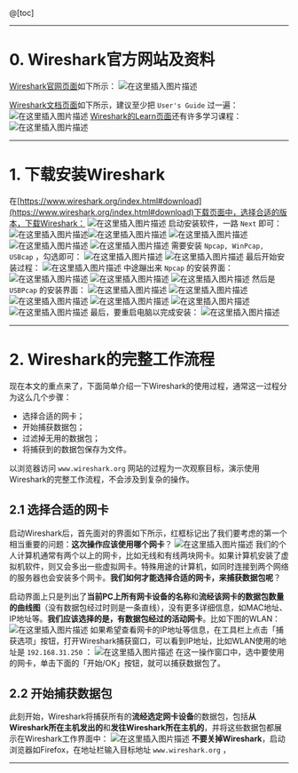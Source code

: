 @[toc]



---
# 0. Wireshark官方网站及资料
[Wireshark官网页面](https://www.wireshark.org/index.html#download)如下所示：
![在这里插入图片描述](https://img-blog.csdnimg.cn/cb72867a0c9e4e8c8ca73aea3c113bcc.png?x-oss-process=image/watermark,type_ZmFuZ3poZW5naGVpdGk,shadow_10,text_aHR0cHM6Ly9ibG9nLmNzZG4ubmV0L215UmVhbGl6YXRpb24=,size_16,color_FFFFFF,t_70)

[Wireshark文档页面](https://www.wireshark.org/docs/)如下所示，建议至少把 `User's Guide` 过一遍：
![在这里插入图片描述](https://img-blog.csdnimg.cn/39ee453119e14d24a6ce4d6d7c7a0623.png?x-oss-process=image/watermark,type_ZHJvaWRzYW5zZmFsbGJhY2s,shadow_50,text_Q1NETiBAbWVtY3B5MA==,size_20,color_FFFFFF,t_70,g_se,x_16)
[Wireshark的Learn页面](https://www.wireshark.org/index.html#learnWS)还有许多学习课程：
![在这里插入图片描述](https://img-blog.csdnimg.cn/1b978cddcc2648059453b7e90ad1f6fe.png?x-oss-process=image/watermark,type_ZHJvaWRzYW5zZmFsbGJhY2s,shadow_50,text_Q1NETiBAbWVtY3B5MA==,size_20,color_FFFFFF,t_70,g_se,x_16)

---
# 1. 下载安装Wireshark
在[https://www.wireshark.org/index.html#download](https://www.wireshark.org/index.html#download)下载页面中，选择合适的版本，下载Wireshark：
![在这里插入图片描述](https://img-blog.csdnimg.cn/1ffa207d876b47689d9ebd925be125b1.png?x-oss-process=image/watermark,type_ZmFuZ3poZW5naGVpdGk,shadow_10,text_aHR0cHM6Ly9ibG9nLmNzZG4ubmV0L215UmVhbGl6YXRpb24=,size_16,color_FFFFFF,t_70)
启动安装软件，一路 `Next` 即可：
![在这里插入图片描述](https://img-blog.csdnimg.cn/3ded7f8aa01048f7a23a28b0219dbdec.png?x-oss-process=image/watermark,type_ZHJvaWRzYW5zZmFsbGJhY2s,shadow_50,text_Q1NETiBAbWVtY3B5MA==,size_20,color_FFFFFF,t_70,g_se,x_16)![在这里插入图片描述](https://img-blog.csdnimg.cn/b37f4bb2966e43d2b558a6a77922ca2f.png?x-oss-process=image/watermark,type_ZHJvaWRzYW5zZmFsbGJhY2s,shadow_50,text_Q1NETiBAbWVtY3B5MA==,size_20,color_FFFFFF,t_70,g_se,x_16)
![在这里插入图片描述](https://img-blog.csdnimg.cn/17ec9e267ffa49cd8c222dcdf5edf772.png?x-oss-process=image/watermark,type_ZHJvaWRzYW5zZmFsbGJhY2s,shadow_50,text_Q1NETiBAbWVtY3B5MA==,size_20,color_FFFFFF,t_70,g_se,x_16)
![在这里插入图片描述](https://img-blog.csdnimg.cn/b7d020af39de4dc0bb842ae830601ca3.png?x-oss-process=image/watermark,type_ZHJvaWRzYW5zZmFsbGJhY2s,shadow_50,text_Q1NETiBAbWVtY3B5MA==,size_20,color_FFFFFF,t_70,g_se,x_16)
![在这里插入图片描述](https://img-blog.csdnimg.cn/38d6bf56b0e240dfb5a0af0ceea72641.png?x-oss-process=image/watermark,type_ZHJvaWRzYW5zZmFsbGJhY2s,shadow_50,text_Q1NETiBAbWVtY3B5MA==,size_20,color_FFFFFF,t_70,g_se,x_16)
需要安装 `Npcap, WinPcap, USBcap` ，勾选即可：
![在这里插入图片描述](https://img-blog.csdnimg.cn/354f7bb86e574419b7cb89033766282c.png?x-oss-process=image/watermark,type_ZHJvaWRzYW5zZmFsbGJhY2s,shadow_50,text_Q1NETiBAbWVtY3B5MA==,size_20,color_FFFFFF,t_70,g_se,x_16)
![在这里插入图片描述](https://img-blog.csdnimg.cn/c84ad9f3b138400da456dfe928eca864.png?x-oss-process=image/watermark,type_ZHJvaWRzYW5zZmFsbGJhY2s,shadow_50,text_Q1NETiBAbWVtY3B5MA==,size_20,color_FFFFFF,t_70,g_se,x_16)
最后开始安装过程：
![在这里插入图片描述](https://img-blog.csdnimg.cn/004ad3336cc843d793f3a4eb5c8e5a9e.png?x-oss-process=image/watermark,type_ZHJvaWRzYW5zZmFsbGJhY2s,shadow_50,text_Q1NETiBAbWVtY3B5MA==,size_20,color_FFFFFF,t_70,g_se,x_16)
中途蹦出来 `Npcap` 的安装界面：
![在这里插入图片描述](https://img-blog.csdnimg.cn/aa76455bc5a94b96b8696def6107f89d.png?x-oss-process=image/watermark,type_ZHJvaWRzYW5zZmFsbGJhY2s,shadow_50,text_Q1NETiBAbWVtY3B5MA==,size_20,color_FFFFFF,t_70,g_se,x_16)
![在这里插入图片描述](https://img-blog.csdnimg.cn/3634dd19899b4ed3b4df5361f3668a9a.png?x-oss-process=image/watermark,type_ZHJvaWRzYW5zZmFsbGJhY2s,shadow_50,text_Q1NETiBAbWVtY3B5MA==,size_20,color_FFFFFF,t_70,g_se,x_16)
![在这里插入图片描述](https://img-blog.csdnimg.cn/e922c65b55134bae8d0796fbcd49459f.png?x-oss-process=image/watermark,type_ZHJvaWRzYW5zZmFsbGJhY2s,shadow_50,text_Q1NETiBAbWVtY3B5MA==,size_20,color_FFFFFF,t_70,g_se,x_16)
然后是 `USBPcap` 的安装界面：
![在这里插入图片描述](https://img-blog.csdnimg.cn/d6789d739ed5440a914c92e7320e55bc.png?x-oss-process=image/watermark,type_ZHJvaWRzYW5zZmFsbGJhY2s,shadow_50,text_Q1NETiBAbWVtY3B5MA==,size_19,color_FFFFFF,t_70,g_se,x_16)
![在这里插入图片描述](https://img-blog.csdnimg.cn/7bc760013f9d4bb589f3a6c6d3a399d0.png?x-oss-process=image/watermark,type_ZHJvaWRzYW5zZmFsbGJhY2s,shadow_50,text_Q1NETiBAbWVtY3B5MA==,size_19,color_FFFFFF,t_70,g_se,x_16)
![在这里插入图片描述](https://img-blog.csdnimg.cn/a4bb9fcab5f84675896296c6aa023d20.png?x-oss-process=image/watermark,type_ZHJvaWRzYW5zZmFsbGJhY2s,shadow_50,text_Q1NETiBAbWVtY3B5MA==,size_19,color_FFFFFF,t_70,g_se,x_16)
![在这里插入图片描述](https://img-blog.csdnimg.cn/ddea4378b905405bb12b4d008432de89.png?x-oss-process=image/watermark,type_ZHJvaWRzYW5zZmFsbGJhY2s,shadow_50,text_Q1NETiBAbWVtY3B5MA==,size_19,color_FFFFFF,t_70,g_se,x_16)
![在这里插入图片描述](https://img-blog.csdnimg.cn/1fa57e941a654898976c595f4430b3e4.png?x-oss-process=image/watermark,type_ZHJvaWRzYW5zZmFsbGJhY2s,shadow_50,text_Q1NETiBAbWVtY3B5MA==,size_19,color_FFFFFF,t_70,g_se,x_16)
![在这里插入图片描述](https://img-blog.csdnimg.cn/a4d10ef3ce5141cab6939bfbb28e20f2.png?x-oss-process=image/watermark,type_ZHJvaWRzYW5zZmFsbGJhY2s,shadow_50,text_Q1NETiBAbWVtY3B5MA==,size_20,color_FFFFFF,t_70,g_se,x_16)
最后，要重启电脑以完成安装：
![在这里插入图片描述](https://img-blog.csdnimg.cn/37abfde0bfeb471d82f5c1fb11b978d1.png?x-oss-process=image/watermark,type_ZHJvaWRzYW5zZmFsbGJhY2s,shadow_50,text_Q1NETiBAbWVtY3B5MA==,size_20,color_FFFFFF,t_70,g_se,x_16)



---
# 2. Wireshark的完整工作流程
现在本文的重点来了，下面简单介绍一下Wireshark的使用过程，通常这一过程分为这么几个步骤：
- 选择合适的网卡；
- 开始捕获数据包；
- 过滤掉无用的数据包；
- 将捕获到的数据包保存为文件。

以浏览器访问 `www.wireshark.org` 网站的过程为一次观察目标，演示使用Wireshark的完整工作流程，不会涉及到复杂的操作。

## 2.1 选择合适的网卡
启动Wireshark后，首先面对的界面如下所示，红框标记出了我们要考虑的第一个相当重要的问题：**这次操作应该使用哪个网卡**？
![在这里插入图片描述](https://img-blog.csdnimg.cn/2a5bac78a31846d5a9c1218099dd867c.png)
我们的个人计算机通常有两个以上的网卡，比如无线和有线两块网卡。如果计算机安装了虚拟机软件，则又会多出一些虚拟网卡。特殊用途的计算机，如同时连接到两个网络的服务器也会安装多个网卡。**我们如何才能选择合适的网卡，来捕获数据包呢**？

启动界面上只是列出了**当前PC上所有网卡设备的名称**和**流经该网卡的数据包数量的曲线图**（没有数据包经过时则是一条直线），没有更多详细信息，如MAC地址、IP地址等。**我们应该选择的是，有数据包经过的活动网卡**。比如下图的WLAN：
![在这里插入图片描述](https://img-blog.csdnimg.cn/8b6319943d45451484f4687fb57acff2.png?x-oss-process=image/watermark,type_ZHJvaWRzYW5zZmFsbGJhY2s,shadow_50,text_Q1NETiBAbWVtY3B5MA==,size_20,color_FFFFFF,t_70,g_se,x_16)
如果希望查看网卡的IP地址等信息，在工具栏上点击「捕获选项」按钮，打开Wireshark捕获窗口，可以看到IP地址，比如WLAN使用的地址是 `192.168.31.250` ：
![在这里插入图片描述](https://img-blog.csdnimg.cn/625e0f5be1244e7083601678e4568c62.png?x-oss-process=image/watermark,type_ZHJvaWRzYW5zZmFsbGJhY2s,shadow_50,text_Q1NETiBAbWVtY3B5MA==,size_20,color_FFFFFF,t_70,g_se,x_16)
在这一操作窗口中，选中要使用的网卡，单击下面的「开始/OK」按钮，就可以捕获数据包了。

## 2.2 开始捕获数据包
此刻开始，Wireshark将捕获所有的**流经选定网卡设备**的数据包，包括**从Wireshark所在主机发出的**和**发往Wireshark所在主机的**，并将这些数据包都展示在Wireshark工作界面中：
![在这里插入图片描述](https://img-blog.csdnimg.cn/ac3b7478750747648264d84a2b0c7ca4.png?x-oss-process=image/watermark,type_ZHJvaWRzYW5zZmFsbGJhY2s,shadow_50,text_Q1NETiBAbWVtY3B5MA==,size_20,color_FFFFFF,t_70,g_se,x_16)
**不要关掉Wireshark**，启动浏览器如Firefox，在地址栏输入目标地址 `www.wireshark.org` ，


---

  




